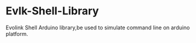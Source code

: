 # Evlk-Shell-Library
Evolink Shell Arduino library,be used to simulate command line on arduino platform.
